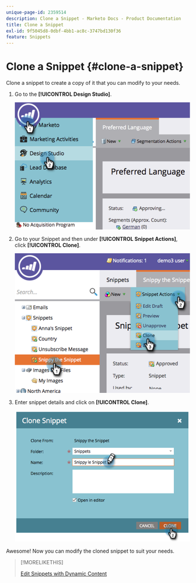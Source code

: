 ```yaml
---
unique-page-id: 2359514
description: Clone a Snippet - Marketo Docs - Product Documentation
title: Clone a Snippet
exl-id: 9f5045d8-0dbf-4bb1-ac8c-3747bd130f36
feature: Snippets
---
```

# Clone a Snippet {#clone-a-snippet}

Clone a snippet to create a copy of it that you can modify to your needs.

1. Go to the **[!UICONTROL Design Studio]**.

   ![](assets/image2014-9-16-10-3a32-3a36.png)

1. Go to your Snippet and then under **[!UICONTROL Snippet Actions]**, click **[!UICONTROL Clone]**.

   ![](assets/image2014-9-16-10-3a32-3a44.png)

1. Enter snippet details and click on **[!UICONTROL Clone]**.

   ![](assets/image2014-9-16-10-3a32-3a53.png)

Awesome! Now you can modify the cloned snippet to suit your needs.

>[!MORELIKETHIS]
>
>[Edit Snippets with Dynamic Content](/help/marketo/product-docs/personalization/segmentation-and-snippets/snippets/edit-snippets-with-dynamic-content.md)
